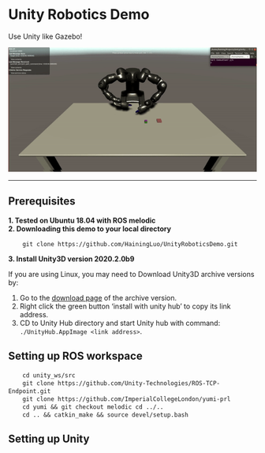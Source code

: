 # Unity Robotics Demo

Use Unity like Gazebo!

<p align="center">
  <img src="images/unity_demo.gif" alt="animated" />
</p>

---
## Prerequisites
**1. Tested on Ubuntu 18.04 with ROS melodic** <br>
**2. Downloading this demo to your local directory** <br>
```
    git clone https://github.com/HainingLuo/UnityRoboticsDemo.git
```
**3. Install Unity3D version 2020.2.0b9**

If you are using Linux, you may need to Download Unity3D archive versions by:  <br>
1. Go to the [download page](https://unity3d.com/unity/beta/2020.2.0b9) of the archive version.
1. Right click the green button ‘install with unity hub’ to copy its link address.
2. CD to Unity Hub directory and start Unity hub with command: `./UnityHub.AppImage <link address>`.

## Setting up ROS workspace
```
    cd unity_ws/src
    git clone https://github.com/Unity-Technologies/ROS-TCP-Endpoint.git
    git clone https://github.com/ImperialCollegeLondon/yumi-prl
    cd yumi && git checkout melodic cd ../..
    cd .. && catkin_make && source devel/setup.bash
```
## Setting up Unity
